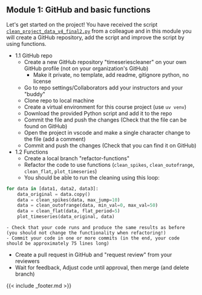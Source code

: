 ## Module 1: GitHub and basic functions

Let's get started on the project! You have received the script [`clean_project_data_v4_final2.py`](clean_project_data_v4_final2.py) from a colleague and in this module you will create a GitHub repository, add the script and improve the script by using functions. 

- 1.1 GitHub repo
    - Create a new GitHub repository "timeseriescleaner" on your own GitHub profile (not on your organization's GitHub)
        - Make it private, no template, add readme, gitignore python, no license
    - Go to repo settings/Collaborators add your instructors and your "buddy"
    - Clone repo to local machine
    - Create a virtual environment for this course project (use `uv venv`)
    - Download the provided Python script and add it to the repo
    - Commit the file and push the changes (Check that the file can be found on GitHub)
    - Open the project in vscode and make a single character change to the file (add a comment)
    - Commit and push the changes (Check that you can find it on GitHub)
- 1.2 Functions
    - Create a local branch "refactor-functions"
    - Refactor the code to use functions (`clean_spikes`, `clean_outofrange`, `clean_flat`, `plot_timeseries`) 
    - You should be able to run the cleaning using this loop:       
```python
for data in [data1, data2, data3]:
    data_original = data.copy()
    data = clean_spikes(data, max_jump=10)
    data = clean_outofrange(data, min_val=0, max_val=50)
    data = clean_flat(data, flat_period=5)
    plot_timeseries(data_original, data)
```
    - Check that your code runs and produce the same results as before (you should not change the functionality when refactoring!)
    - Commit your code in one or more commits (in the end, your code should be approximately 75 lines long)
- Create a pull request in GitHub and "request review" from your reviewers
- Wait for feedback, Adjust code until approval, then merge (and delete branch)

{{< include _footer.md >}}